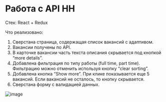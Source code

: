 # Работа с API HH

Стек: React + Redux

Что реализовано: 

1. Сверстана страница, содержащая список вакансий с адаптивом. 
2. Вакансии получены по API.
3. В карточке вакансии часть текста описания скрывается под кнопкой “more details”.
4. Добавлена фильтрация по типу работы (full time, part time). Фильтрацию можно отменить используя кнопку “clear sorting”. 
5. Добавлена кнопка “Show more”. При клике показывается еще 5 вакансий. Если вакансий не осталось, то кнопку скрывается.
3. Сверстана форму с валидацией данных.


![image](https://user-images.githubusercontent.com/55017954/199484043-cd0092a7-d815-4872-9c85-ad8f63565a26.png)

